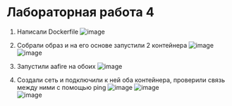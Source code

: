 
# Лабораторная работа 4
1. Написали Dockerfile
![image](https://github.com/user-attachments/assets/3e389639-e9d6-477f-bc30-cd49cb999d06)

2. Собрали образ и на его основе запустили 2 контейнера
![image](https://github.com/user-attachments/assets/ea1f5c70-22d2-4201-92a3-84fe34298408)
![image](https://github.com/user-attachments/assets/07128749-7f00-408a-82a1-cd4d02416ef5)

4. Запустили aafire на обоих
![image](https://github.com/user-attachments/assets/7b23d1e8-a0a1-4286-85f9-b35e4986c627)


5. Создали сеть и подключили к ней оба контейнера, проверили связь между ними с помощью ping
![image](https://github.com/user-attachments/assets/d86e530c-4eee-4a1e-9973-2e2e5ee16882)
![image](https://github.com/user-attachments/assets/15cc1f6b-b166-4aff-98b4-c8c4ac6e28b4)   
![image](https://github.com/user-attachments/assets/c68f0f9d-7564-4988-83d5-8a1275c41848)

